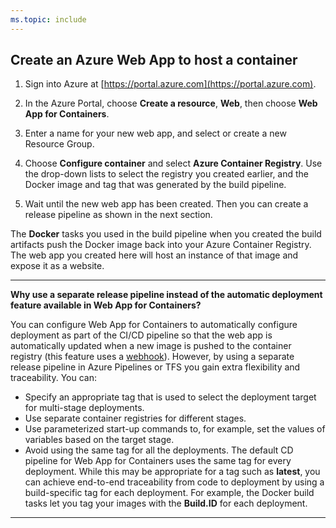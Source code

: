 ```yaml
---
ms.topic: include
---
```


## Create an Azure Web App to host a container

1. Sign into Azure at [https://portal.azure.com](https://portal.azure.com).

1. In the Azure Portal, choose **Create a resource**, **Web**, then choose **Web App for Containers**.    

1. Enter a name for your new web app, and select or create a new Resource Group.

1. Choose **Configure container** and select **Azure Container Registry**.
   Use the drop-down lists to select the registry you created earlier, and the
   Docker image and tag that was generated by the build pipeline.

1. Wait until the new web app has been created. Then you can create a release pipeline as shown in the next section.

The **Docker** tasks you used in the build pipeline when you created the
build artifacts push the Docker image back into your Azure Container Registry.
The web app you created here will host an instance of that image and expose it as a website.

*****

**Why use a separate release pipeline instead of the automatic deployment feature available in Web App for Containers?**

You can configure Web App for Containers to automatically configure deployment as part of the
CI/CD pipeline so that the web app is automatically updated when a new image is pushed to the container
registry (this feature uses a [webhook](/azure/container-registry/container-registry-webhook)).
However, by using a separate release pipeline in Azure Pipelines or TFS you gain extra flexibility and traceability. You can:

* Specify an appropriate tag that is used to select the deployment target for multi-stage deployments.
* Use separate container registries for different stages.
* Use parameterized start-up commands to, for example, set the values of variables based on the target stage.
* Avoid using the same tag for all the deployments. The default CD pipeline for Web App for Containers
  uses the same tag for every deployment. While this may be appropriate for a tag such as **latest**,
  you can achieve end-to-end traceability from code to deployment by using a build-specific tag for each deployment.
  For example, the Docker build tasks let you tag your images with the **Build.ID** for each deployment.

*****
